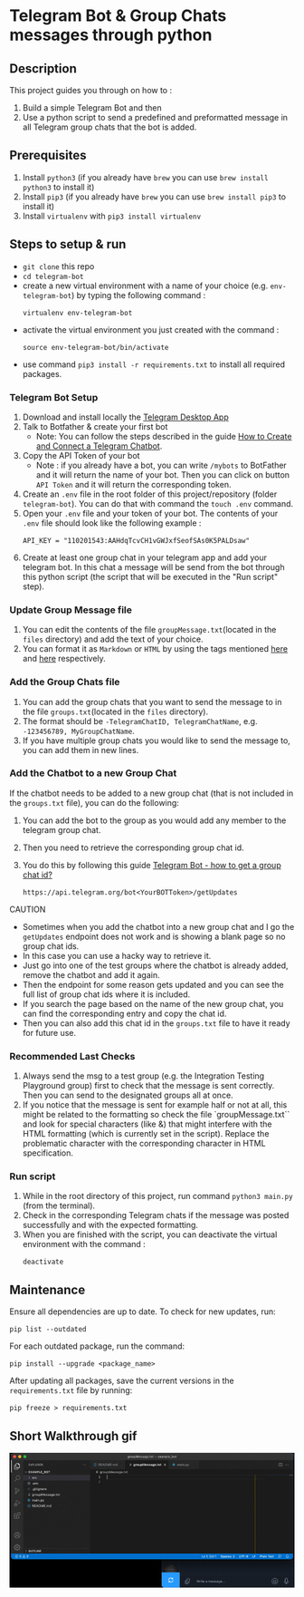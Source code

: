 # Telegram Bot & Group Chats messages through python

## Description
This project guides you through on how to :
1. Build a simple Telegram Bot and then
1. Use a python script to send a predefined and preformatted message in all Telegram group chats that the bot is added.

## Prerequisites
1. Install `python3` (if you already have `brew` you can use `brew install python3` to install it)
1. Install `pip3` (if you already have `brew` you can use `brew install pip3` to install it)
1. Install `virtualenv` with `pip3 install virtualenv`

## Steps to setup & run
- `git clone` this repo
- `cd telegram-bot`
- create a new virtual environment with a name of your choice (e.g. `env-telegram-bot`) by typing the following command :
    ```
    virtualenv env-telegram-bot
    ```
- activate the virtual environment you just created with the command :
    ```
    source env-telegram-bot/bin/activate
    ```
- use command `pip3 install -r requirements.txt` to install all required packages.

### Telegram Bot Setup
1. Download and install locally the [Telegram Desktop App](https://desktop.telegram.org/)
1. Talk to Botfather & create your first bot
    - Note: You can follow the steps described in the guide [How to Create and Connect a Telegram Chatbot](https://sendpulse.com/knowledge-base/chatbot/create-telegram-chatbot).
1. Copy the API Token of your bot
   - Note : if you already have a bot, you can write `/mybots` to BotFather and it will return the name of your bot. Then you can click on button `API Token` and it will return the corresponding token.
1. Create an `.env` file in the root folder of this project/repository (folder `telegram-bot`). You can do that with command the `touch .env` command.
1. Open your `.env` file and your token of your bot. The contents of your `.env` file should look like the following example :
    ```
    API_KEY = "110201543:AAHdqTcvCH1vGWJxfSeofSAs0K5PALDsaw"
    ```
1. Create at least one group chat in your telegram app and add your telegram bot. In this chat a message will be send from the bot through this python script (the script that will be executed in the "Run script" step).

### Update Group Message file
1. You can edit the contents of the file `groupMessage.txt`(located in the `files` directory) and add the text of your choice.
1. You can format it as `Markdown` or `HTML` by using the tags mentioned [here](https://core.telegram.org/bots/api#markdownv2-style) and [here](https://core.telegram.org/bots/api#html-style) respectively.

### Add the Group Chats file
1. You can add the group chats that you want to send the message to in the file `groups.txt`(located in the `files` directory).
1. The format should be `-TelegramChatID, TelegramChatName`, e.g. `-123456789, MyGroupChatName`.
1. If you have multiple group chats you would like to send the message to, you can add them in new lines.


### Add the Chatbot to a new Group Chat
If the chatbot needs to be added to a new group chat (that is not included in the `groups.txt` file), you can do the following:
1. You can add the bot to the group as you would add any member to the telegram group chat.
1. Then you need to retrieve the corresponding group chat id.
1. You do this by following this guide [Telegram Bot - how to get a group chat id?](https://stackoverflow.com/questions/32423837/telegram-bot-how-to-get-a-group-chat-id)

    ```
    https://api.telegram.org/bot<YourBOTToken>/getUpdates
    ```

CAUTION
- Sometimes when you add the chatbot into a new group chat and I go the `getUpdates` endpoint does not work and is showing a blank page so no group chat ids. 
- In this case you can use a hacky way to retrieve it.
- Just go into one of the test groups where the chatbot is already added, remove the chatbot and add it again. 
- Then the endpoint for some reason gets updated and you can see the full list of group chat ids where it is included.
- If you search the page based on the name of the new group chat, you can find the corresponding entry and copy the chat id.
- Then you can also add this chat id in the `groups.txt` file to have it ready for future use.

### Recommended Last Checks
1. Always send the msg to a test group (e.g. the Integration Testing Playground group) first to check that the message is sent correctly. Then you can send to the designated groups all at once.
1. If you notice that the message is sent for example half or not at all, this might be related to the formatting so check the file `groupMessage.txt`` and look for special characters (like &) that might interfere with the HTML formatting (which is currently set in the script). Replace the problematic character with the corresponding character in HTML specification.


### Run script
1. While in the root directory of this project, run command `python3 main.py` (from the terminal).
1. Check in the corresponding Telegram chats if the message was posted successfully and with the expected formatting.
1. When you are finished with the script, you can deactivate the virtual environment with the command :
    ```
    deactivate
    ```

## Maintenance
Ensure all dependencies are up to date. To check for new updates, run:
```
pip list --outdated
```

For each outdated package, run the command:
```
pip install --upgrade <package_name>
```

After updating all packages, save the current versions in the `requirements.txt` file by running:
```
pip freeze > requirements.txt
```

## Short Walkthrough gif
![Recording](media/telegram-bot-python.gif "Short recording from the Telegram Bot + python script")
